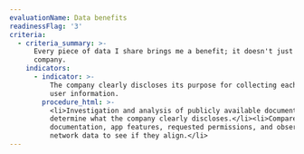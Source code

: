 ```yaml
---
evaluationName: Data benefits
readinessFlag: '3'
criteria:
  - criteria_summary: >-
      Every piece of data I share brings me a benefit; it doesn't just help the
      company.
    indicators:
      - indicator: >-
          The company clearly discloses its purpose for collecting each type of
          user information.
        procedure_html: >-
          <li>Investigation and analysis of publicly available documentation to
          determine what the company clearly discloses.</li><li>Compare app
          documentation, app features, requested permissions, and observed
          network data to see if they align.</li>
---
```



